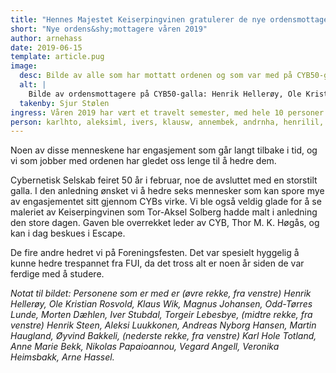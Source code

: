 ```yaml
---
title: "Hennes Majestet Keiserpingvinen gratulerer de nye ordensmottagerne for våren 2019"
short: "Nye ordens&shy;mottagere våren 2019"
author: arnehass
date: 2019-06-15
template: article.pug
image:
  desc: Bilde av alle som har mottatt ordenen og som var med på CYB50-gallaen 17. februar 2019.
  alt: |
    Bilde av ordensmottagere på CYB50-galla: Henrik Hellerøy, Ole Kristian Rosvold, Klaus Wik, Magnus Johansen, Odd-Tørres Lunde, Morten Dæhlen, Iver Stubdal, Torgeir Lebesbye, Henrik Steen, Aleksi Luukkonen, Andreas Nyborg Hansen, Martin Haugland, Øyvind Bakkeli, Karl Hole Totland, Anne Marie Bekk, Nikolas Papaioannou, Vegard Angell, Veronika Heimsbakk, Arne Hassel.
  takenby: Sjur Stølen
ingress: Våren 2019 har vært et travelt semester, med hele 10 personer som har fått en ordenstildeling gjennom seremonier på CYB50-gallaen 17. februar og Foreningsfesten 12. april. Gjennom disse seremoniene hedret vi Karl Hole Totland, Aleksi Luukkonen, Iver Stubdal, Klaus Wik, Anne Marie Bekk, Andreas Nyborg Hansen, Henrik Lilleengen, Tor Ivar Johansen, Bendik Rønning Opstad og Espen Angell Kristiansen. 
person: karlhto, aleksiml, ivers, klausw, annembek, andrnha, henrilil, toij, bendiko, espeak
---
```


Noen av disse menneskene har engasjement som går langt tilbake i tid, og vi som jobber med ordenen har gledet oss lenge til å hedre dem.

Cybernetisk Selskab feiret 50 år i februar, noe de avsluttet med en storstilt galla. I den anledning ønsket vi å hedre seks mennesker som kan spore mye av engasjementet sitt gjennom CYBs virke. Vi ble også veldig glade for å se maleriet av Keiserpingvinen som Tor-Aksel Solberg hadde malt i anledning den store dagen. Gaven ble overrekket leder av CYB, Thor M. K. Høgås, og kan i dag beskues i Escape. 

De fire andre hedret vi på Foreningsfesten. Det var spesielt hyggelig å kunne hedre trespannet fra FUI, da det tross alt er noen år siden de var ferdige med å studere.

*Notat til bildet: Personene som er med er (øvre rekke, fra venstre) Henrik Hellerøy, Ole Kristian Rosvold, Klaus Wik, Magnus Johansen, Odd-Tørres Lunde, Morten Dæhlen, Iver Stubdal, Torgeir Lebesbye, (midtre rekke, fra venstre) Henrik Steen, Aleksi Luukkonen, Andreas Nyborg Hansen, Martin Haugland, Øyvind Bakkeli, (nederste rekke, fra venstre) Karl Hole Totland, Anne Marie Bekk, Nikolas Papaioannou, Vegard Angell, Veronika Heimsbakk, Arne Hassel.* 
